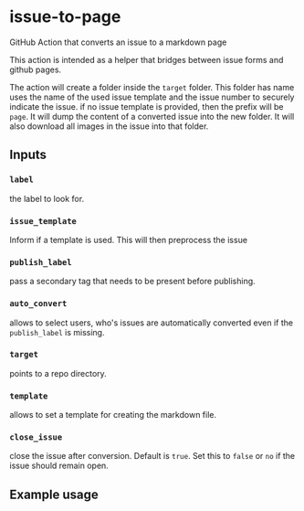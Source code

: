 # issue-to-page
GitHub Action that converts an issue to a markdown page

This action is intended as a helper that bridges between issue forms and github pages.

The action will create a folder inside the `target` folder. This folder has name uses the name of the used issue template and the issue number to securely indicate the issue. if no issue template is provided, then the prefix will be `page`. It will dump the content of a converted issue into the new folder. It will also download all images in the issue into that folder. 

## Inputs

### `label` 

the label to look for.

### `issue_template`

Inform if a template is used. This will then preprocess the issue

### `publish_label` 

pass a secondary tag that needs to be present before publishing.

### `auto_convert` 

allows to select users, who's issues are automatically converted even if the `publish_label` is missing.

### `target` 

points to a repo directory.

### `template` 

allows to set a template for creating the markdown file. 

### `close_issue`

close the issue after conversion. Default is `true`. Set this to `false` or `no` if 
the issue should remain open. 

## Example usage
